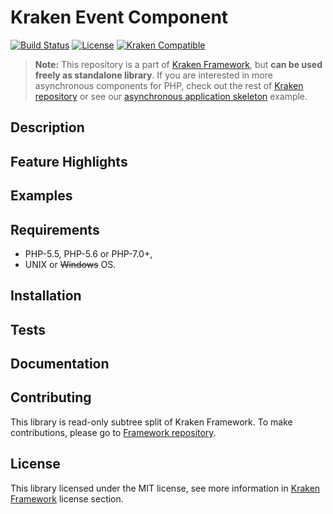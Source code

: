 # Kraken Event Component

[![Build Status](https://travis-ci.org/kraken-php/framework.svg)](https://travis-ci.org/kraken-php/framework)
[![License](https://poser.pugx.org/kraken-php/framework/license)](https://packagist.org/packages/kraken-php/framework)
[![Kraken Compatible](https://img.shields.io/badge/kraken-compatible-6b02af.svg)](https://github.com/kraken-php/framework)

> **Note:** This repository is a part of [Kraken Framework][3], but **can be used freely as standalone library**. If you 
are interested in more asynchronous components for PHP, check out the rest of [Kraken repository][5] or see our 
[asynchronous application skeleton][4] example.

## Description


## Feature Highlights



## Examples


## Requirements

* PHP-5.5, PHP-5.6 or PHP-7.0+,
* UNIX or ~~Windows~~ OS.

## Installation



## Tests


## Documentation


## Contributing

This library is read-only subtree split of Kraken Framework. To make contributions, please go to [Framework repository][3].

## License

This library licensed under the MIT license, see more information in [Kraken Framework][3] license section.

[1]: http://kraken-php.com
[2]: http://kraken-php.com/docs/api-event
[3]: https://github.com/kraken-php/framework
[4]: https://github.com/kraken-php/kraken
[5]: https://github.com/kraken-php

